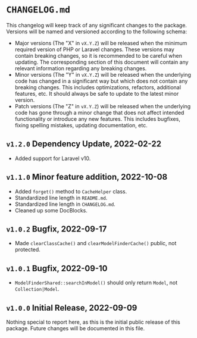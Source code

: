 # `CHANGELOG.md`

This changelog will keep track of any significant changes to the package. Versions will be named and versioned according
to the following schema:

- Major versions (The "X" in `vX.Y.Z`) will be released when the minimum required version of PHP or Laravel changes.
  These versions may contain breaking changes, so it is recommended to be careful when updating. The corresponding
  section of this document will contain any relevant information regarding any breaking changes.
- Minor versions (The "Y" in `vX.Y.Z`) will be released when the underlying code has changed in a significant way but
  which does not contain any breaking changes. This includes optimizations, refactors, additional features, etc. It
  should always be safe to update to the latest minor version.
- Patch versions (The "Z" in `vX.Y.Z`) will be released when the underlying code has gone through a minor change that
  does not affect intended functionality or introduce any new features. This includes bugfixes, fixing spelling
  mistakes, updating documentation, etc.

## `v1.2.0` Dependency Update, 2022-02-22

- Added support for Laravel v10.

## `v1.1.0` Minor feature addition, 2022-10-08

- Added `forget()` method to `CacheHelper` class.
- Standardized line length in `README.md`.
- Standardized line length in `CHANGELOG.md`.
- Cleaned up some DocBlocks.

## `v1.0.2` Bugfix, 2022-09-17

- Made `clearClassCache()` and `clearModelFinderCache()` public, not protected.

## `v1.0.1` Bugfix, 2022-09-10

- `ModelFinderShared::searchInModel()` should only return `Model`, not `Collection|Model`.

## `v1.0.0` Initial Release, 2022-09-09

Nothing special to report here, as this is the initial public release of this package. Future changes will be documented
in this file.
